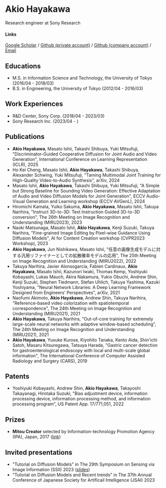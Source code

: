 # Akio Hayakawa

Research engineer at Sony Research

#### Links

[Google Scholar](https://scholar.google.com/citations?user=sXAjHFIAAAAJ&hl=en) /
[Github (private account)](https://github.com/akio0803) /
[Github (company account)](https://github.com/AkioHayakawa-sony) /
[Email](mailto:akio080314@gmail.com) 

## Educations

- M.S. in Information Science and Technology, the University of Tokyo (2016/04 - 2018/03)
- B.S. in Engineering, the University of Tokyo (2012/04 - 2016/03)


## Work Experiences

- R&D Center, Sony Corp. (2018/04 - 2023/03)
- Sony Research Inc. (2023/04 - )


## Publications
- **Akio Hayakawa**, Masato Ishii, Takashi Shibuya, Yuki Mitsufuji, "Discriminator-Guided Cooperative Diffusion for Joint Audio and Video Generation", International Conference on Learning Representation (ICLR), 2025
- Ho Kei Cheng, Masato Ishii, **Akio Hayakawa**, Takashi Shibuya, Alexander Schwing, Yuki Mitsufuji, "Taming Multimodal Joint Training for High-Quality Video-to-Audio Synthesis", arXiv, 2024
- Masato Ishii, **Akio Hayakawa**, Takashi Shibuya, Yuki Mitsufuji, "A Simple but Strong Baseline for Sounding Video Generation: Effective Adaptation of Audio and Video Diffusion Models for Joint Generation", ECCV Audio-Visual Generation and Learning workshop (ECCV AVGenL), 2024
- Hiromichi Kamata, Yuiko Sakuma, **Akio Hayakawa**, Masato Ishii, Takuya Narihira, "Instruct 3D-to-3D: Text Instruction Guided 3D-to-3D conversion", The 26th Meeting on Image Recognition and Understanding (MIRU2023), 2023
- Naoki Matsunaga, Masato Ishii, **Akio Hayakawa**, Kenji Suzuki, Takuya Narihira, "Fine-grained Image Editing by Pixel-wise Guidance Using Diffusion Models", AI for Content Creation workshop (CVPR2023 Workshop), 2023
- **Akio Hayakawa**, Jun Nishikawa, Masato Ishii, "任意の画像生成モデルに対する汎用リファイナーとしての拡散確率モデルの応用", The 25th Meeting on Image Recognition and Understanding (MIRU2022), 2022
- Takuya Narihira, Javier Alonsogarcia, Fabien Cardinaux, **Akio Hayakawa**, Masato Ishii, Kazunori Iwaki, Thomas Kemp, Yoshiyuki Kobayashi, Lukas Mauch, Akira Nakamura, Yukio Obuchi, Andrew Shin, Kenji Suzuki, Stephen Tiedmann, Stefan Uhlich, Takuya Yashima, Kazuki Yoshiyama, "Neural Network Libraries: A Deep Learning Framework Designed from Engineers' Perspectives", arXiv, 2021
- Naofumi Akimoto, **Akio Hayakawa**, Andrew Shin, Takuya Narihira, "Reference-based video colorization with spatiotemporal correspondence", The 24th Meeting on Image Recognition and Understanding (MIRU2021), 2021
- **Akio Hayakawa**, Takuya Narihira, "Out-of-core training for extremely large-scale neural networks with adaptive window-based scheduling", The 24th Meeting on Image Recognition and Understanding (MIRU2021), 2021
- **Akio Hayakawa**, Yusuke Kurose, Kiyohito Tanaka, Kento Aida, Shin'ichi Satoh, Masaru Kitsuregawa, Tatsuya Harada, "Gastric cancer detection for gastroenterological endoscopy with local and multi-scale global information", The International Conference of Computer Assisted Radiology and Surgery (CARS), 2019

## Patents

- Yoshiyuki Kobayashi, Andrew Shin, **Akio Hayakawa**, Takayoshi Takayanagi, Hirotaka Suzuki, "Bias adjustment device, information processing device, information processing method, and information processing program", US Patent App. 17/771,051, 2022

## Prizes

- **Mitou Creator** selected by Information-technology Promotion Agency (IPA), Japan, 2017 ([link](https://www.ipa.go.jp/jinzai/mitou/it/2017/gaiyou_f-4.html))

## Invited presentations

- "Tutorial on Diffusion Models" in The 29th Symposium on Sensing via Image Information (SSII) 2023 ([slides](https://speakerdeck.com/ssii/ssii2023-ss1))
- "Tutorial on Diffusion Models and Recent trends" in The 37th Annual Conference of Japanese Society for Artificail Intelligence (JSAI) 2023
